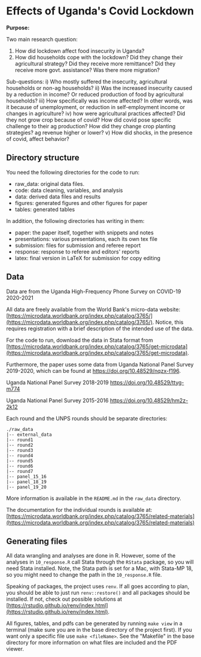 # Effects of Uganda's Covid Lockdown

**Purpose:**

Two main research question: 
1) How did lockdown affect food insecurity in Uganda?
2) How did households cope with the lockdown? Did they change their agricultural strategy? Did they receive more remittance? Did they receive more govt. assistance? Was there more migration? 

Sub-questions:
i) Who mostly suffered the insecurity, agricultural households or non-ag households?
ii) Was the increased insecurity caused by a reduction in income? Or reduced production of food by agricultural households?
iii) How specifically was income affected? In other words, was it because of unemployment, or reduction in self-employment income or changes in agriculture?
iv) how were agricultural practices affected? Did they not grow crop because of covid? How did covid pose specific challenge to their ag production? How did they change crop planting strategies? ag revenue higher or lower?
v) How did shocks, in the presence of covid, affect behavior? 


## Directory structure

You need the following directories for the code to run:

- raw_data: original data files.
- code: data cleaning, variables, and analysis
- data: derived data files and results
- figures: generated figures and other figures for paper
- tables: generated tables

In addition, the following directories has writing in them:

- paper: the paper itself, together with snippets and notes
- presentations: various presentations, each its own tex file
- submission: files for submission and referee report
- response: response to referee and editors' reports
- latex: final version in LaTeX for submission for copy editing

## Data 

Data are from the Uganda High-Frequency Phone Survey on COVID-19 2020-2021

All data are freely available from the World Bank's micro-data website:
[https://microdata.worldbank.org/index.php/catalog/3765/](https://microdata.worldbank.org/index.php/catalog/3765/).
Notice, this requires registration with a brief description of the
intended use of the data.

For the code to run, download the data in Stata format from
[https://microdata.worldbank.org/index.php/catalog/3765/get-microdata](https://microdata.worldbank.org/index.php/catalog/3765/get-microdata).

Furthermore, the paper uses some data from Uganda National Panel Survey 2019-2020,
which can be found at https://doi.org/10.48529/nqzx-f196.

Uganda National Panel Survey 2018-2019
https://doi.org/10.48529/ttyg-m774

Uganda National Panel Survey 2015-2016
https://doi.org/10.48529/hm2z-2k12

Each round and the UNPS rounds should be separate directories:

```
./raw_data
|-- external_data
|-- round1
|-- round2
|-- round3
|-- round4
|-- round5
|-- round6
|-- round7
|-- panel_15_16
|-- panel_18_19
|-- panel_19_20
```

More information is available in the `README.md` in the `raw_data` directory.

The documentation for the individual rounds is available at:
[https://microdata.worldbank.org/index.php/catalog/3765/related-materials](https://microdata.worldbank.org/index.php/catalog/3765/related-materials)



##  Generating files

All data wrangling and analyses are done in R.
However, some of the analyses in `10_response.R` call Stata through the 
`RStata` package, so you will need Stata installed.
Note, the Stata path is set for a Mac, with Stata-MP 18, so you might need to 
change the path in the `10_response.R` file.

Speaking of packages, the project uses `renv`. 
If all goes according to plan, you should be able to just 
run `renv::restore()` and all packages should be installed.
If not, check out possible solutions at [https://rstudio.github.io/renv/index.html](https://rstudio.github.io/renv/index.html).

All figures, tables, and pdfs can be generated by running `make view` in a 
terminal (make sure you are in the base directory of the project first).
If you want only a specific file use `make <fileName>`.
See the "Makefile" in the base directory for more information 
on what files are included and the PDF viewer.


